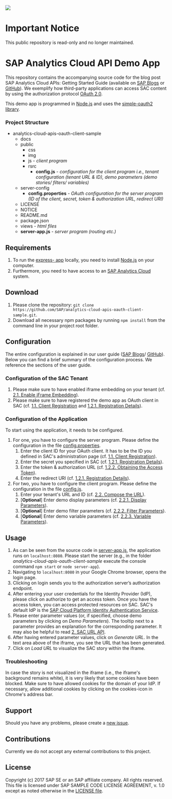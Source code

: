 ![](https://img.shields.io/badge/STATUS-NOT%20CURRENTLY%20MAINTAINED-red.svg?longCache=true&style=flat)

# Important Notice
This public repository is read-only and no longer maintained.

# SAP Analytics Cloud API Demo App
This repository contains the accompanying source code for the blog post SAP Analytics Cloud APIs: Getting Started Guide (available on [SAP Blogs](https://blogs.sap.com/2018/04/20/sap-analytics-cloud-apis-getting-started-guide/) or [GitHub](https://github.com/SAP/analytics-cloud-apis-oauth-client-sample/blob/master/docs/sap-apis-getting-started-guide.md)). We exemplify how third-party applications can access SAC content by using the authorization protocol [OAuth 2.0](https://oauth.net/2/).

This demo app is programmed in [Node.js](https://nodejs.org/en/download/) and uses the [simple-oauth2 library](https://www.npmjs.com/package/simple-oauth2).
### Project Structure
* analytics-cloud-apis-oauth-client-sample
	* docs
	* public
		* css
		* img
		* js - *client program*
		* rsrc
			* **config.js** - *configuration for the client program i.e., tenant configuration (tenant URL & ID), demo parameters (demo stories/ filters/ variables)*
	* server-config
		* **config.properties** - *OAuth configuration for the server program (ID of the client, secret, token & authorization URL, redirect URI)*  
	* LICENSE
	* NOTICE
	* README.md
	* package.json
	* views - *html files*
	* **server-app.js** - *server program (routing etc.)*

## Requirements
1. To run the [express- app](http://expressjs.com/) locally, you need to install [Node.js](https://nodejs.org/en/download/) on your computer.
2. Furthermore, you need to have access to an [SAP Analytics Cloud](https://www.sapanalytics.cloud/) system.

## Download
1. Please clone the repository:
`git clone https://github.com/SAP/analytics-cloud-apis-oauth-client-sample.git`.
2. Download all necessary npm packages by running `npm install` from the command line in your project root folder.

## Configuration
The entire configuration is explained in our user guide ([SAP Blogs](https://blogs.sap.com/2018/04/20/sap-analytics-cloud-apis-getting-started-guide/)/ [GitHub](https://github.com/SAP/analytics-cloud-apis-oauth-client-sample/blob/master/docs/sap-apis-getting-started-guide.md)). Below you can find a brief summary of the configuration process. We reference the sections of the user guide.
### Configuration of the SAC Tenant
1. Please make sure to have enabled iframe embedding on your tenant (cf. [2.1. Enable iFrame Embedding](https://blogs.sap.com/2018/04/20/sap-analytics-cloud-apis-getting-started-guide/#iframe_embedding)).
2. Please make sure to have registered the demo app as OAuth client in SAC (cf. [1.1. Client Registration](https://blogs.sap.com/2018/04/20/sap-analytics-cloud-apis-getting-started-guide/#oauth2_config) and [1.2.1. Registration Details](https://blogs.sap.com/2018/04/20/sap-analytics-cloud-apis-getting-started-guide/#3legged_reg)).

### Configuration of the Application
To start using the application, it needs to be configured.
1. For one, you have to configure the server program. Please define the configuration in the file [config.properties](https://github.com/SAP/analytics-cloud-apis-oauth-client-sample/blob/master/server-config/config.properties).
	1. Enter the client ID for your OAuth client. It has to be the ID you defined in SAC's administration page (cf. [1.1. Client Registration](https://blogs.sap.com/2018/04/20/sap-analytics-cloud-apis-getting-started-guide/#oauth2_config)).
	2. Enter the secret you specified in SAC (cf. [1.2.1. Registration Details](https://blogs.sap.com/2018/04/20/sap-analytics-cloud-apis-getting-started-guide/#3legged_reg)).
	3. Enter the token & authorization URL (cf. [1.2.2. Obtaining the Access Token](https://blogs.sap.com/2018/04/20/sap-analytics-cloud-apis-getting-started-guide/#3legged_impl)).
	4. Enter the redirect URI (cf. [1.2.1. Registration Details](https://blogs.sap.com/2018/04/20/sap-analytics-cloud-apis-getting-started-guide/#3legged_reg)).  
2. For two, you have to configure the client program. Please define the configuration in the file [config.js](https://github.com/SAP/analytics-cloud-apis-oauth-client-sample/blob/master/public/rsrc/config.js).
	1. Enter your tenant's URL and ID (cf. [2.2. Compose the URL](https://blogs.sap.com/2018/04/20/sap-analytics-cloud-apis-getting-started-guide/#url_composition)).
	2. [**Optional**] Enter demo display parameters (cf. [2.2.1. Display Parameters](https://blogs.sap.com/2018/04/20/sap-analytics-cloud-apis-getting-started-guide/#display_params)).
	3. [**Optional**] Enter demo filter parameters (cf. [2.2.2. Filter Parameters](https://blogs.sap.com/2018/04/20/sap-analytics-cloud-apis-getting-started-guide/#filter_params)).
	4. [**Optional**] Enter demo variable parameters (cf. [2.2.3. Variable Parameters](https://blogs.sap.com/2018/04/20/sap-analytics-cloud-apis-getting-started-guide/#variable_params)).
 
## Usage
1. As can be seen from the source code in [server-app.js](https://github.com/SAP/analytics-cloud-apis-oauth-client-sample/blob/master/server-app.js), the application runs on `localhost:8080`. Please start the server (e.g., in the folder *analytics-cloud-apis-oauth-client-sample* execute the console command `npm start` or `node server-app`).
2. Navigating to `localhost:8080` in your Google Chrome browser, opens the login page.
3. Clicking on login sends you to the authorization server’s authorization endpoint.
4. After entering your user credentials for the Identity Provider (IdP), please click on authorize to get an access token. Once you have the access token, you can access protected resources on SAC. SAC's default IdP is the [SAP Cloud Platform Identity Authentication Service](https://help.hana.ondemand.com/cloud_identity/frameset.htm?228428f9f476449cafd841a68d75b).
5. Please enter parameter values (or, if specified, choose demo parameters by clicking on *Demo Parameters*). The tooltip next to a parameter provides an explanation for the corresponding parameter. It may also be helpful to read [2. SAC URL API](https://blogs.sap.com/2018/04/20/sap-analytics-cloud-apis-getting-started-guide/#url_api).
6. After having entered parameter values, click on *Generate URL*. In the text area above of the iframe, you see the URL that has been generated.
7. Click on *Load URL* to visualize the SAC story within the iframe.

### Troubleshooting
In case the story is not visualized in the iframe (i.e., the iframe's background remains white), it is very likely that some cookies have been blocked. Make sure to have allowed cookies for the domain of your IdP. If necessary, allow additional cookies by clicking on the cookies-icon in Chrome's address bar.

## Support
Should you have any problems, please create a [new issue](https://github.com/SAP/analytics-cloud-apis-oauth-client-sample/issues/new).

## Contributions
Currently we do not accept any external contributions to this project. 

## License
Copyright (c) 2017 SAP SE or an SAP affiliate company. All rights reserved.
This file is licensed under SAP SAMPLE CODE LICENSE AGREEMENT, v. 1.0 except as noted otherwise in the [LICENSE file](https://github.com/SAP/analytics-cloud-apis-oauth-client-sample/blob/master/LICENSE).

